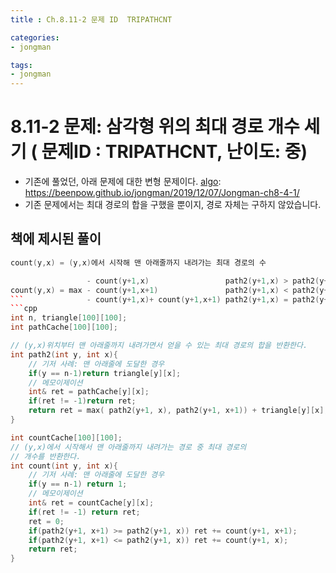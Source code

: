 ```yaml
---
title : Ch.8.11-2 문제 ID  TRIPATHCNT

categories:
- jongman

tags:
- jongman
---
```


# 8.11-2 문제: 삼각형 위의 최대 경로 개수 세기 ( 문제ID : TRIPATHCNT, 난이도: 중)
[algo]: <https://algospot.com/judge/problem/read/TRIPATHCNT>

- 기존에 풀었던, 아래 문제에 대한 변형 문제이다.
[algo]: <https://beenpow.github.io/jongman/2019/12/07/Jongman-ch8-4-1/>
- 기존 문제에서는 최대 경로의 합을 구했을 뿐이지, 경로 자체는 구하지 않았습니다.

## 책에 제시된 풀이

```cpp
count(y,x) = (y,x)에서 시작해 맨 아래줄까지 내려가는 최대 경로의 수

                 - count(y+1,x)                 path2(y+1,x) > path2(y+1,x+1)
count(y,x) = max - count(y+1,x+1)               path2(y+1,x) < path2(y+1,x+1)
```              - count(y+1,x)+ count(y+1,x+1) path2(y+1,x) = path2(y+1,x+1)
```cpp
int n, triangle[100][100];
int pathCache[100][100];

// (y,x)위치부터 맨 아래줄까지 내려가면서 얻을 수 있는 최대 경로의 합을 반환한다.
int path2(int y, int x){
    // 기저 사례: 맨 아래줄에 도달한 경우
    if(y == n-1)return triangle[y][x];
    // 메모이제이션
    int& ret = pathCache[y][x];
    if(ret != -1)return ret;
    return ret = max( path2(y+1, x), path2(y+1, x+1)) + triangle[y][x];
}

int countCache[100][100];
// (y,x)에서 시작해서 맨 아래줄까지 내려가는 경로 중 최대 경로의
// 개수를 반환한다.
int count(int y, int x){
    // 기저 사례: 맨 아래줄에 도달한 경우
    if(y == n-1) return 1;
    // 메모이제이션
    int& ret = countCache[y][x];
    if(ret != -1) return ret;
    ret = 0;
    if(path2(y+1, x+1) >= path2(y+1, x)) ret += count(y+1, x+1);
    if(path2(y+1, x+1) <= path2(y+1, x)) ret += count(y+1, x);
    return ret;
}
```
